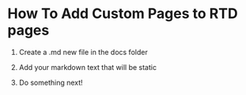 # How To Add Custom Pages to RTD pages

1. Create a .md new file in the docs folder

2. Add your markdown text that will be static

3. Do something next!